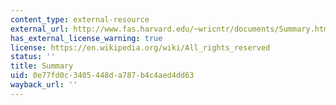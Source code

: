 ```yaml
---
content_type: external-resource
external_url: http://www.fas.harvard.edu/~wricntr/documents/Summary.html
has_external_license_warning: true
license: https://en.wikipedia.org/wiki/All_rights_reserved
status: ''
title: Summary
uid: 0e77fd0c-3405-448d-a787-b4c4aed4dd63
wayback_url: ''
---
```

